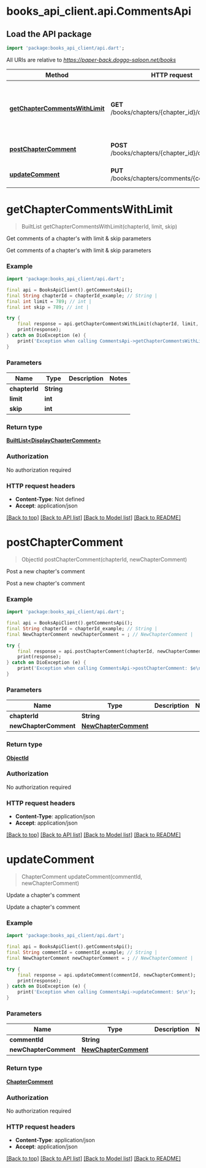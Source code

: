 # books_api_client.api.CommentsApi

## Load the API package
```dart
import 'package:books_api_client/api.dart';
```

All URIs are relative to *https://paper-back.doggo-saloon.net/books*

Method | HTTP request | Description
------------- | ------------- | -------------
[**getChapterCommentsWithLimit**](CommentsApi.md#getchaptercommentswithlimit) | **GET** /books/chapters/{chapter_id}/comments | Get comments of a chapter&#39;s with limit &amp; skip parameters
[**postChapterComment**](CommentsApi.md#postchaptercomment) | **POST** /books/chapters/{chapter_id}/comments | Post a new chapter&#39;s comment
[**updateComment**](CommentsApi.md#updatecomment) | **PUT** /books/chapters/comments/{comment_id} | Update a chapter&#39;s comment


# **getChapterCommentsWithLimit**
> BuiltList<DisplayChapterComment> getChapterCommentsWithLimit(chapterId, limit, skip)

Get comments of a chapter's with limit & skip parameters

Get comments of a chapter's with limit & skip parameters

### Example
```dart
import 'package:books_api_client/api.dart';

final api = BooksApiClient().getCommentsApi();
final String chapterId = chapterId_example; // String | 
final int limit = 789; // int | 
final int skip = 789; // int | 

try {
    final response = api.getChapterCommentsWithLimit(chapterId, limit, skip);
    print(response);
} catch on DioException (e) {
    print('Exception when calling CommentsApi->getChapterCommentsWithLimit: $e\n');
}
```

### Parameters

Name | Type | Description  | Notes
------------- | ------------- | ------------- | -------------
 **chapterId** | **String**|  | 
 **limit** | **int**|  | 
 **skip** | **int**|  | 

### Return type

[**BuiltList&lt;DisplayChapterComment&gt;**](DisplayChapterComment.md)

### Authorization

No authorization required

### HTTP request headers

 - **Content-Type**: Not defined
 - **Accept**: application/json

[[Back to top]](#) [[Back to API list]](../README.md#documentation-for-api-endpoints) [[Back to Model list]](../README.md#documentation-for-models) [[Back to README]](../README.md)

# **postChapterComment**
> ObjectId postChapterComment(chapterId, newChapterComment)

Post a new chapter's comment

Post a new chapter's comment

### Example
```dart
import 'package:books_api_client/api.dart';

final api = BooksApiClient().getCommentsApi();
final String chapterId = chapterId_example; // String | 
final NewChapterComment newChapterComment = ; // NewChapterComment | 

try {
    final response = api.postChapterComment(chapterId, newChapterComment);
    print(response);
} catch on DioException (e) {
    print('Exception when calling CommentsApi->postChapterComment: $e\n');
}
```

### Parameters

Name | Type | Description  | Notes
------------- | ------------- | ------------- | -------------
 **chapterId** | **String**|  | 
 **newChapterComment** | [**NewChapterComment**](NewChapterComment.md)|  | 

### Return type

[**ObjectId**](ObjectId.md)

### Authorization

No authorization required

### HTTP request headers

 - **Content-Type**: application/json
 - **Accept**: application/json

[[Back to top]](#) [[Back to API list]](../README.md#documentation-for-api-endpoints) [[Back to Model list]](../README.md#documentation-for-models) [[Back to README]](../README.md)

# **updateComment**
> ChapterComment updateComment(commentId, newChapterComment)

Update a chapter's comment

Update a chapter's comment

### Example
```dart
import 'package:books_api_client/api.dart';

final api = BooksApiClient().getCommentsApi();
final String commentId = commentId_example; // String | 
final NewChapterComment newChapterComment = ; // NewChapterComment | 

try {
    final response = api.updateComment(commentId, newChapterComment);
    print(response);
} catch on DioException (e) {
    print('Exception when calling CommentsApi->updateComment: $e\n');
}
```

### Parameters

Name | Type | Description  | Notes
------------- | ------------- | ------------- | -------------
 **commentId** | **String**|  | 
 **newChapterComment** | [**NewChapterComment**](NewChapterComment.md)|  | 

### Return type

[**ChapterComment**](ChapterComment.md)

### Authorization

No authorization required

### HTTP request headers

 - **Content-Type**: application/json
 - **Accept**: application/json

[[Back to top]](#) [[Back to API list]](../README.md#documentation-for-api-endpoints) [[Back to Model list]](../README.md#documentation-for-models) [[Back to README]](../README.md)

